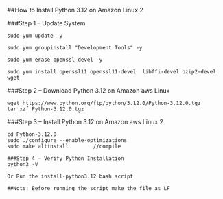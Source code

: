 ##How to Install Python 3.12 on Amazon Linux 2

###Step 1 – Update System
```
sudo yum update -y

sudo yum groupinstall "Development Tools" -y

sudo yum erase openssl-devel -y

sudo yum install openssl11 openssl11-devel  libffi-devel bzip2-devel wget 
```

###Step 2 – Download Python 3.12 on Amazon aws Linux 
```
wget https://www.python.org/ftp/python/3.12.0/Python-3.12.0.tgz 
tar xzf Python-3.12.0.tgz 
```

###Step 3 – Install Python 3.12 on Amazon aws Linux 2
```
cd Python-3.12.0
sudo ./configure --enable-optimizations 
sudo make altinstall        //compile

###Step 4 – Verify Python Installation
python3 -V

Or Run the install-python3.12 bash script

##Note: Before running the script make the file as LF
